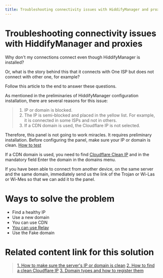 ```yaml
---
title: Troubleshooting connectivity issues with HiddifyManager and proxies
---
```


# Troubleshooting connectivity issues with HiddifyManager and proxies
Why don't my connections connect even though HiddifyManager is installed?

Or, what is the story behind this that it connects with One ISP but does not connect with other one, for example?

Follow this article to the end to answer these questions.


As mentioned in the preliminaries of HiddifyManager configuration installation, there are several reasons for this issue:

> 1. IP or domain is blocked.
> 2. The IP is semi-blocked and placed in the yellow list. For example, it is connected in some ISPs and not in others.
> 3. If a CDN domain is used, the Cloudflare IP is not selected.
>

Therefore, this panel is not going to work miracles. It requires preliminary installation. Before configuring the panel, make sure your IP or domain is clean. [How to test](/manager/basic-concepts-and-troubleshooting/How-to-make-sure-the-server%27s-IP-or-domain-is-clean/)


If a CDN domain is used, you need to find [Cloudflare Clean IP](/manager/domain-worker-cdn-and-tunneling/Guide-for-finding-a-clean-Cloudflare-IP/) and in the mandatory field Enter the domain in the domains menu.


If you have been able to connect from another device, on the same server and the same domain, immediately send us the link of the Trojan or Wi-Las or Wi-Mes so that we can add it to the panel.




# Ways to solve the problem
- Find a healthy IP
- Use a new domain
- You can use CDN
- [You can use Relay](/fa/manager/domain-worker-cdn-and-tunneling/How-to-add-relay-domain-to-Hiddify-manager/)
- Use the Fake domain


# Related content link for this solution

> [1. How to make sure the server's IP or domain is clean](/manager/basic-concepts-and-troubleshooting/How-to-make-sure-the-server%27s-IP-or-domain-is-clean/)
> [2. How to find a clean Cloudflare IP](/fa/manager/domain-worker-cdn-and-tunneling/Guide-for-finding-a-clean-Cloudflare-IP/)
  > [3. Domain types and how to register them](/fa/manager/domain-worker-cdn-and-tunneling/Domain-types-and-how-to-register-them/)
